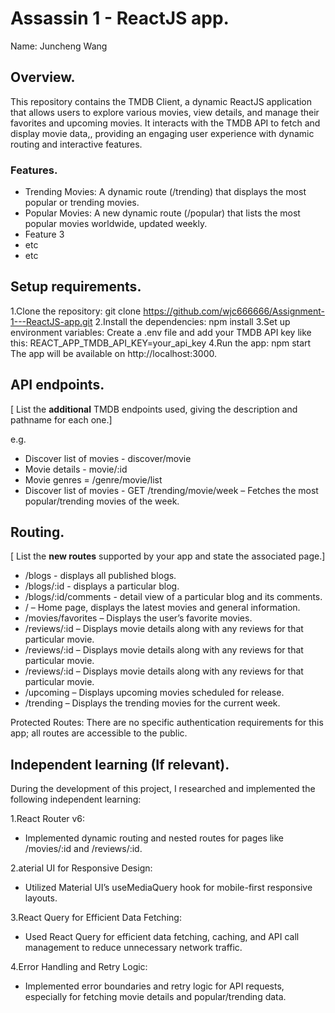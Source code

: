 # Assassin 1 - ReactJS app.

Name: Juncheng Wang

## Overview.

This repository contains the TMDB Client, a dynamic ReactJS application that allows users to explore various movies, view details, and manage their favorites and upcoming movies. It interacts with the TMDB API to fetch and display movie data,, providing an engaging user experience with dynamic routing and interactive features.


### Features.
 

+ Trending Movies: A dynamic route (/trending) that displays the most popular or trending movies.
+ Popular Movies: A new dynamic route (/popular) that lists the most popular movies worldwide, updated weekly.
+ Feature 3
+ etc
+ etc

## Setup requirements.

1.Clone the repository:
git clone https://github.com/wjc666666/Assignment-1---ReactJS-app.git
2.Install the dependencies:
npm install
3.Set up environment variables:
Create a .env file and add your TMDB API key like this:
REACT_APP_TMDB_API_KEY=your_api_key
4.Run the app:
npm start
The app will be available on http://localhost:3000.
## API endpoints.

[ List the __additional__ TMDB endpoints used, giving the description and pathname for each one.] 

e.g.
+ Discover list of movies - discover/movie
+ Movie details - movie/:id
+ Movie genres = /genre/movie/list
+ Discover list of movies - GET /trending/movie/week – Fetches the most popular/trending movies of the week.

## Routing.

[ List the __new routes__ supported by your app and state the associated page.]

+ /blogs - displays all published blogs.
+ /blogs/:id - displays a particular blog.
+ /blogs/:id/comments - detail view of a particular blog and its comments.
+ / – Home page, displays the latest movies and general information.
+ /movies/favorites – Displays the user’s favorite movies.
+ /reviews/:id – Displays movie details along with any reviews for that particular movie.
+ /reviews/:id – Displays movie details along with any reviews for that particular movie.
+ /reviews/:id – Displays movie details along with any reviews for that particular movie.
+ /upcoming – Displays upcoming movies scheduled for release.
+ /trending – Displays the trending movies for the current week.

Protected Routes:
There are no specific authentication requirements for this app; all routes are accessible to the public.

## Independent learning (If relevant).

During the development of this project, I researched and implemented the following independent learning:

1.React Router v6:

+ Implemented dynamic routing and nested routes for pages like /movies/:id and /reviews/:id.


2.aterial UI for Responsive Design:

+ Utilized Material UI’s useMediaQuery hook for mobile-first responsive layouts.


3.React Query for Efficient Data Fetching:

+ Used React Query for efficient data fetching, caching, and API call management to reduce unnecessary network traffic.


4.Error Handling and Retry Logic:

+ Implemented error boundaries and retry logic for API requests, especially for fetching movie details and popular/trending data.